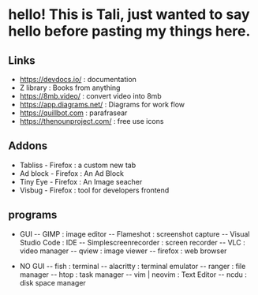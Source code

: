 # hello! This is Tali, just wanted to say hello before pasting my things here.

## Links
- https://devdocs.io/ : documentation
- Z library : Books from anything
- https://8mb.video/ : convert video into 8mb
- https://app.diagrams.net/ : Diagrams for work flow
- https://quillbot.com : parafrasear
- https://thenounproject.com/ : free use icons


## Addons
- Tabliss - Firefox : a custom new tab
- Ad block - Firefox : An Ad Block
- Tiny Eye - Firefox : An Image seacher
- Visbug - Firefox : tool for developers frontend

## programs

- GUI
-- GIMP : image editor
-- Flameshot : screenshot capture
-- Visual Studio Code : IDE
-- Simplescreenrecorder : screen recorder
-- VLC : video manager
-- qview : image viewer
-- firefox : web browser

- NO GUI
-- fish : terminal
-- alacritty : terminal emulator
-- ranger : file manager
-- htop : task manager
-- vim | neovim : Text Editor
-- ncdu : disk space manager